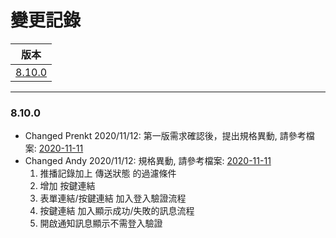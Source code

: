 變更記錄
===
| 版本 |
| :---: |
| [8.10.0](#v8_10_0) |

***
### <a id='v8_10_0'></a>8.10.0


* Changed Prenkt 2020/11/12: 第一版需求確認後，提出規格異動, 請參考檔案: [2020-11-11][2020-11-11]
* Changed Andy 2020/11/12: 規格異動, 請參考檔案: [2020-11-11][2020-11-11]
  1. 推播記錄加上 傳送狀態 的過濾條件
  2. 增加 按鍵連結
  3. 表單連結/按鍵連結 加入登入驗證流程
  4. 按鍵連結 加入顯示成功/失敗的訊息流程
  5. 開啟通知訊息顯示不需登入驗證





<!-- 超連結 -->
[2020-11-11]: 2020-11-11.md "欄位說明/主旨內文"
